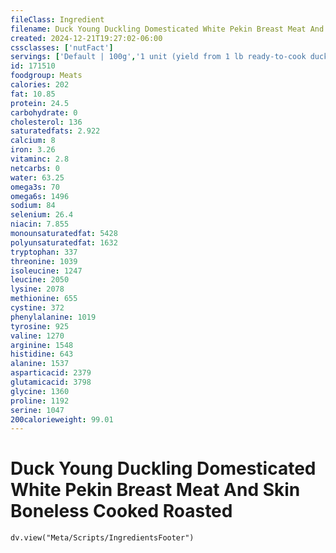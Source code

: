 ```yaml
---
fileClass: Ingredient
filename: Duck Young Duckling Domesticated White Pekin Breast Meat And Skin Boneless Cooked Roasted
created: 2024-12-21T19:27:02-06:00
cssclasses: ['nutFact']
servings: ['Default | 100g','1 unit (yield from 1 lb ready-to-cook duck) | 56','3 oz | 85','1/2 breast, bone removed | 120']
id: 171510
foodgroup: Meats
calories: 202
fat: 10.85
protein: 24.5
carbohydrate: 0
cholesterol: 136
saturatedfats: 2.922
calcium: 8
iron: 3.26
vitaminc: 2.8
netcarbs: 0
water: 63.25
omega3s: 70
omega6s: 1496
sodium: 84
selenium: 26.4
niacin: 7.855
monounsaturatedfat: 5428
polyunsaturatedfat: 1632
tryptophan: 337
threonine: 1039
isoleucine: 1247
leucine: 2050
lysine: 2078
methionine: 655
cystine: 372
phenylalanine: 1019
tyrosine: 925
valine: 1270
arginine: 1548
histidine: 643
alanine: 1537
asparticacid: 2379
glutamicacid: 3798
glycine: 1360
proline: 1192
serine: 1047
200calorieweight: 99.01
---
```


# Duck Young Duckling Domesticated White Pekin Breast Meat And Skin Boneless Cooked Roasted

```dataviewjs
dv.view("Meta/Scripts/IngredientsFooter")
```